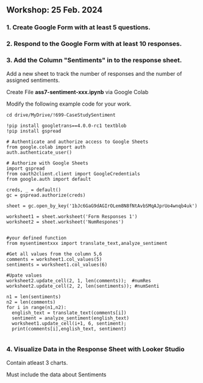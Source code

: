 ## Workshop: 25 Feb. 2024 


### 1. Create Google Form with at least 5 questions.

### 2. Respond to the Google Form with at least 10 responses.

### 3. Add the Column "Sentiments" in to the response sheet.

Add a new sheet to track the number of responses and the number of assigned sentiments.

Create File **ass7-sentiment-xxx.ipynb** via Google Colab 

Modify the following example code for your work.


```
cd drive/MyDrive/!699-CaseStudySentiment

```


```
!pip install googletrans==4.0.0-rc1 textblob
!pip install gspread

```


```
# Authenticate and authorize access to Google Sheets
from google.colab import auth
auth.authenticate_user()

# Authorize with Google Sheets
import gspread
from oauth2client.client import GoogleCredentials
from google.auth import default

creds, _ = default()
gc = gspread.authorize(creds)

sheet = gc.open_by_key('1bJc6GaG9dAGIrOLem8N8fNtAvbSMqAJprUo4wnqb4uk')

worksheet1 = sheet.worksheet('Form Responses 1')
worksheet2 = sheet.worksheet('NumRespones')
```


```

#your defined function
from mysentimentxxx import translate_text,analyze_sentiment

#Get all values from the column 5,6
comments = worksheet1.col_values(5)
sentiments = worksheet1.col_values(6)

#Upate values
worksheet2.update_cell(2, 1, len(comments));  #numRes
worksheet2.update_cell(2, 2, len(sentiments)); #numSenti

n1 = len(sentiments)
n2 = len(comments)
for i in range(n1,n2):
  english_text = translate_text(comments[i])
  sentiment = analyze_sentiment(english_text)
  worksheet1.update_cell(i+1, 6, sentiment);
  print(comments[i],english_text, sentiment)
  

```


### 4. Visualize Data in the Response Sheet with Looker Studio 

Contain atleast 3 charts.

Must include the data about Sentiments

